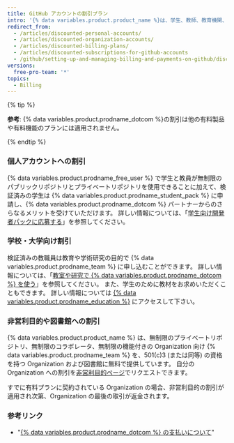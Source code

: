 ```yaml
---
title: GitHub アカウントの割引プラン
intro: '{% data variables.product.product_name %}は、学生、教師、教育機関、非営利団体、図書館などに割引を提供しています。'
redirect_from:
  - /articles/discounted-personal-accounts/
  - /articles/discounted-organization-accounts/
  - /articles/discounted-billing-plans/
  - /articles/discounted-subscriptions-for-github-accounts
  - /github/setting-up-and-managing-billing-and-payments-on-github/discounted-subscriptions-for-github-accounts
versions:
  free-pro-team: '*'
topics:
  - Billing
---
```

{% tip %}

**参考**: {% data variables.product.prodname_dotcom %}の割引は他の有料製品や有料機能のプランには適用されません。

{% endtip %}

### 個人アカウントへの割引

{% data variables.product.prodname_free_user %} で学生と教員が無制限のパブリックリポジトリとプライベートリポジトリを使用できることに加えて、検証済みの学生は {% data variables.product.prodname_student_pack %} に申請し、{% data variables.product.prodname_dotcom %} パートナーからのさらなるメリットを受けていただけます。 詳しい情報については、「[学生向け開発者パックに応募する](/education/explore-the-benefits-of-teaching-and-learning-with-github-education/apply-for-a-student-developer-pack)」を参照してください。

### 学校・大学向け割引

検証済みの教職員は教育や学術研究の目的で {% data variables.product.prodname_team %} に申し込むことができます。 詳しい情報については、「[教室や研究で {% data variables.product.prodname_dotcom %} を使う](/education/explore-the-benefits-of-teaching-and-learning-with-github-education/use-github-in-your-classroom-and-research)」を参照してください。 また、学生のために教材をお求めいただくこともできます。 詳しい情報については [{% data variables.product.prodname_education %}](https://education.github.com/) にアクセスして下さい。

### 非営利目的や図書館への割引

{% data variables.product.product_name %} は、無制限のプライベートリポジトリ、無制限のコラボレータ、無制限の機能付きの Organization 向け {% data variables.product.prodname_team %} を、501(c)3 (または同等) の資格を持つ Organization および図書館に無料で提供しています。 自分の Organization への割引を[非営利目的ページ](https://github.com/nonprofit)でリクエストできます。

すでに有料プランに契約されている Organization の場合、非営利目的の割引が適用され次第、Organization の最後の取引が返金されます。

### 参考リンク

- "[{% data variables.product.prodname_dotcom %} の支払いについて](/articles/about-billing-on-github)"

